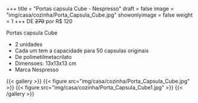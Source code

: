 +++
title = "Portas capsula Cube - Nespresso"
draft = false
image = "img/casa/cozinha/Porta_Capsula_Cube.jpg"
showonlyimage = false
weight = 1
+++
DE ~~270~~ por <span class="price">R$ 120</span>

<!--more-->

Portas capsula Cube

- 2 unidades
- Cada um tem a capacidade para 50 capsulas originais
- De polimetilmetacrilato
- Dimensoes: 13x13x13 cm
- Marca Nespresso


{{< gallery >}}
{{< figure src="img/casa/cozinha/Porta_Capsula_Cube.jpg" >}}
{{< figure src="img/casa/cozinha/Porta_Capsula_Cube1.jpg" >}}
{{< /gallery >}}
